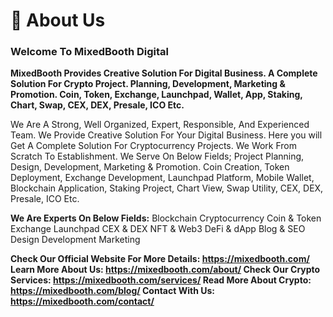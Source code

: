 # 🦋 About Us

### Welcome To MixedBooth Digital

**MixedBooth Provides Creative Solution For Digital Business. A Complete Solution For Crypto Project. Planning, Development, Marketing & Promotion. Coin, Token, Exchange, Launchpad, Wallet, App, Staking, Chart, Swap, CEX, DEX, Presale, ICO Etc.**

We Are A Strong, Well Organized, Expert, Responsible, And Experienced Team. We Provide Creative Solution For Your Digital Business. Here you will Get A Complete Solution For Cryptocurrency Projects. We Work From Scratch To Establishment. We Serve On Below Fields; Project Planning, Design, Development, Marketing & Promotion. Coin Creation, Token Deployment, Exchange Development, Launchpad Platform, Mobile Wallet, Blockchain Application, Staking Project, Chart View, Swap Utility, CEX, DEX, Presale, ICO Etc.

**We Are Experts On Below Fields:**
Blockchain
Cryptocurrency
Coin & Token
Exchange
Launchpad
CEX & DEX
NFT & Web3
DeFi & dApp
Blog & SEO
Design
Development
Marketing

**Check Our Official Website For More Details: https://mixedbooth.com/
Learn More About Us: https://mixedbooth.com/about/
Check Our Crypto Services: https://mixedbooth.com/services/
Read More About Crypto: https://mixedbooth.com/blog/
Contact With Us: https://mixedbooth.com/contact/**
